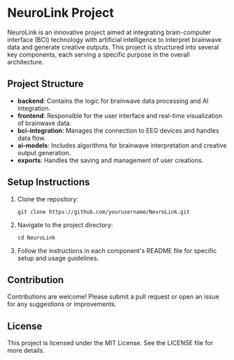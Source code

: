 # NeuroLink Project

NeuroLink is an innovative project aimed at integrating brain-computer interface (BCI) technology with artificial intelligence to interpret brainwave data and generate creative outputs. This project is structured into several key components, each serving a specific purpose in the overall architecture.

## Project Structure

- **backend**: Contains the logic for brainwave data processing and AI integration.
- **frontend**: Responsible for the user interface and real-time visualization of brainwave data.
- **bci-integration**: Manages the connection to EEG devices and handles data flow.
- **ai-models**: Includes algorithms for brainwave interpretation and creative output generation.
- **exports**: Handles the saving and management of user creations.

## Setup Instructions

1. Clone the repository:
   ```
   git clone https://github.com/yourusername/NeuroLink.git
   ```

2. Navigate to the project directory:
   ```
   cd NeuroLink
   ```

3. Follow the instructions in each component's README file for specific setup and usage guidelines.

## Contribution

Contributions are welcome! Please submit a pull request or open an issue for any suggestions or improvements.

## License

This project is licensed under the MIT License. See the LICENSE file for more details.

